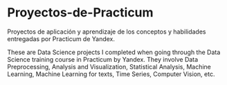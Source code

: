 # Proyectos-de-Practicum
Proyectos de aplicación y aprendizaje de los conceptos y habilidades entregadas por Practicum de Yandex.

These are Data Science projects I completed when going through the Data Science training course in Practicum by Yandex. They involve Data Preprocessing, Analysis and Visualization, Statistical Analysis, Machine Learning, Machine Learning for texts, Time Series, Computer Vision, etc.
